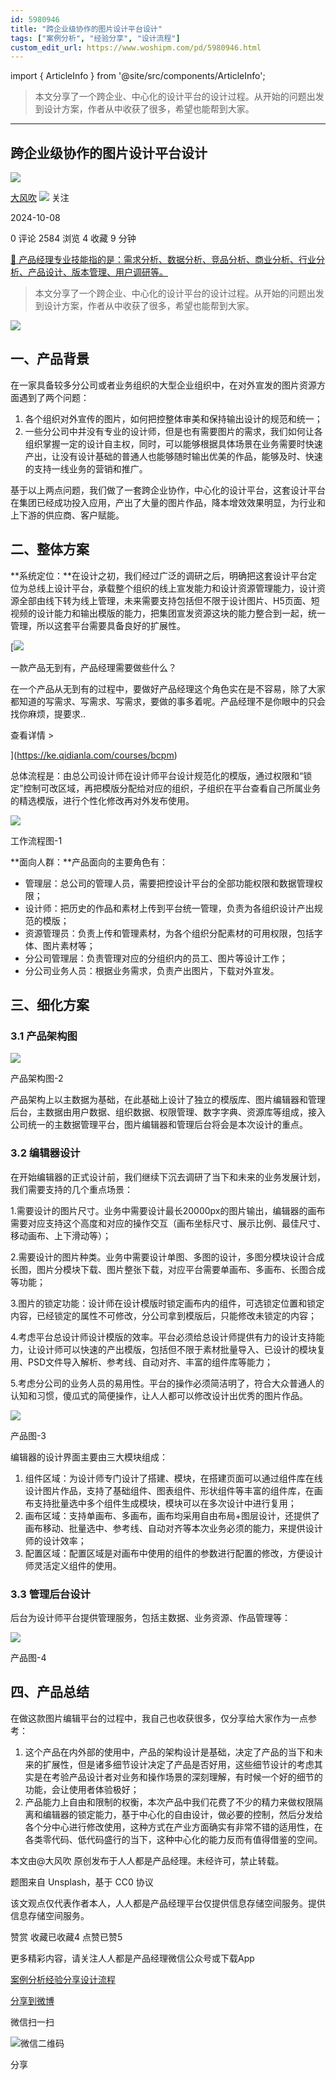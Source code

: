 ```yaml
---
id: 5980946
title: "跨企业级协作的图片设计平台设计"
tags: ["案例分析", "经验分享", "设计流程"]
custom_edit_url: https://www.woshipm.com/pd/5980946.html
---
```

import { ArticleInfo } from '@site/src/components/ArticleInfo';

<ArticleInfo
    author="大风吹"
    authorLink="https://www.woshipm.com/u/718060"
    published="2024-10-08"
    views={2584}
    comments={0}
    collects={4}
/>

> 本文分享了一个跨企业、中心化的设计平台的设计过程。从开始的问题出发到设计方案，作者从中收获了很多，希望也能帮到大家。

---

## 跨企业级协作的图片设计平台设计

[![](https://image.woshipm.com/wp-files/2020/07/Bc0pPoMI33vy4kauzN2E.jpeg!/both/72x72)](https://www.woshipm.com/u/718060)

[大风吹](https://www.woshipm.com/u/718060) ![](https://static.woshipm.com/tag/1101_1@2x.png) 关注

2024-10-08

0 评论 2584 浏览 4 收藏 9 分钟

[🔗 产品经理专业技能指的是：需求分析、数据分析、竞品分析、商业分析、行业分析、产品设计、版本管理、用户调研等。](https://ke.qidianla.com/courses/90pm)

> 本文分享了一个跨企业、中心化的设计平台的设计过程。从开始的问题出发到设计方案，作者从中收获了很多，希望也能帮到大家。

![](https://image.woshipm.com/2023/04/13/79e6fc3a-d9ea-11ed-889f-00163e0b5ff3.jpg)

## 一、产品背景

在一家具备较多分公司或者业务组织的大型企业组织中，在对外宣发的图片资源方面遇到了两个问题：

1.  各个组织对外宣传的图片，如何把控整体审美和保持输出设计的规范和统一；
2.  一些分公司中并没有专业的设计师，但是也有需要图片的需求，我们如何让各组织掌握一定的设计自主权，同时，可以能够根据具体场景在业务需要时快速产出，让没有设计基础的普通人也能够随时输出优美的作品，能够及时、快速的支持一线业务的营销和推广。

基于以上两点问题，我们做了一套跨企业协作，中心化的设计平台，这套设计平台在集团已经成功投入应用，产出了大量的图片作品，降本增效效果明显，为行业和上下游的供应商、客户赋能。

## 二、整体方案

**系统定位：**在设计之初，我们经过广泛的调研之后，明确把这套设计平台定位为总线上设计平台，承载整个组织的线上宣发能力和设计资源管理能力，设计资源全部由线下转为线上管理，未来需要支持包括但不限于设计图片、H5页面、短视频的设计能力和输出模版的能力，把集团宣发资源这块的能力整合到一起，统一管理，所以这套平台需要具备良好的扩展性。

[![](https://image.woshipm.com/2023/08/02/58dc678c-30e3-11ee-88e7-00163e0b5ff3.png)

一款产品无到有，产品经理需要做些什么？

在一个产品从无到有的过程中，要做好产品经理这个角色实在是不容易，除了大家都知道的写需求、写需求、写需求，要做的事多着呢。产品经理不是你眼中的只会找你麻烦，提要求..

查看详情 >

](https://ke.qidianla.com/courses/bcpm)

总体流程是：由总公司设计师在设计师平台设计规范化的模版，通过权限和“锁定”控制可改区域，再把模版分配给对应的组织，子组织在平台查看自己所属业务的精选模版，进行个性化修改再对外发布使用。

![](https://image.woshipm.com/2024/02/12/ee02c28c-c983-11ee-9128-00163e0b5ff3.jpg)

工作流程图-1

**面向人群：**产品面向的主要角色有：

*   管理层：总公司的管理人员，需要把控设计平台的全部功能权限和数据管理权限；
*   设计师：把历史的作品和素材上传到平台统一管理，负责为各组织设计产出规范的模版；
*   资源管理员：负责上传和管理素材，为各个组织分配素材的可用权限，包括字体、图片素材等；
*   分公司管理层：负责管理对应的分组织内的员工、图片等设计工作；
*   分公司业务人员：根据业务需求，负责产出图片，下载对外宣发。

## 三、细化方案

### 3.1 产品架构图

![](https://image.woshipm.com/2024/10/04/430bb71a-8230-11ef-baf4-00163e0b5ff3.jpg)

产品架构图-2

产品架构上以主数据为基础，在此基础上设计了独立的模版库、图片编辑器和管理后台，主数据由用户数据、组织数据、权限管理、数字字典、资源库等组成，接入公司统一的主数据管理平台，图片编辑器和管理后台将会是本次设计的重点。

### 3.2 编辑器设计

在开始编辑器的正式设计前，我们继续下沉去调研了当下和未来的业务发展计划，我们需要支持的几个重点场景：

1.需要设计的图片尺寸。业务中需要设计最长20000px的图片输出，编辑器的画布需要对应支持这个高度和对应的操作交互（画布坐标尺寸、展示比例、最佳尺寸、移动画布、上下滑动等）；

2.需要设计的图片种类。业务中需要设计单图、多图的设计，多图分模块设计合成长图，图片分模块下载、图片整张下载，对应平台需要单画布、多画布、长图合成等功能；

3.图片的锁定功能：设计师在设计模版时锁定画布内的组件，可选锁定位置和锁定内容，已经锁定的属性不可修改，分公司拿到模版后，只能修改未锁定的内容；

4.考虑平台总设计师设计模版的效率。平台必须给总设计师提供有力的设计支持能力，让设计师可以快速的产出模版，包括但不限于素材批量导入、已设计的模块复用、PSD文件导入解析、参考线、自动对齐、丰富的组件库等能力；

5.考虑分公司的业务人员的易用性。平台的操作必须简洁明了，符合大众普通人的认知和习惯，傻瓜式的简便操作，让人人都可以修改设计出优秀的图片作品。

![](https://image.woshipm.com/2024/10/06/5dd1809a-8396-11ef-baf4-00163e0b5ff3.jpg)

产品图-3

编辑器的设计界面主要由三大模块组成：

1.  组件区域：为设计师专门设计了搭建、模块，在搭建页面可以通过组件库在线设计图片作品，支持了基础组件、图表组件、形状组件等丰富的组件库，在画布支持批量选中多个组件生成模块，模块可以在多次设计中进行复用；
2.  画布区域：支持单画布、多画布，画布均采用自由布局+图层设计，还提供了画布移动、批量选中、参考线、自动对齐等本次业务必须的能力，来提供设计师的设计效率；
3.  配置区域：配置区域是对画布中使用的组件的参数进行配置的修改，方便设计师灵活定义组件的使用。

### 3.3 管理后台设计

后台为设计师平台提供管理服务，包括主数据、业务资源、作品管理等：

![](https://image.woshipm.com/2024/10/06/c2af6246-83e8-11ef-84c2-00163e0b5ff3.jpg)

产品图-4

## 四、产品总结

在做这款图片编辑平台的过程中，我自己也收获很多，仅分享给大家作为一点参考：

1.  这个产品在内外部的使用中，产品的架构设计是基础，决定了产品的当下和未来的扩展性，但是诸多细节设计决定了产品是否好用，这些细节设计的考虑其实是在考验产品设计者对业务和操作场景的深刻理解，有时候一个好的细节的功能，会让使用者体验极好；
2.  产品能力上自由和限制的权衡，本次产品中我们花费了不少的精力来做权限隔离和编辑器的锁定能力，基于中心化的自由设计，做必要的控制，然后分发给各个分中心进行修改使用，这种方式在产业方面确实有非常不错的适用性，在各类零代码、低代码盛行的当下，这种中心化的能力反而有值得借鉴的空间。

本文由@大风吹 原创发布于人人都是产品经理。未经许可，禁止转载。

题图来自 Unsplash，基于 CC0 协议

该文观点仅代表作者本人，人人都是产品经理平台仅提供信息存储空间服务。提供信息存储空间服务。

赞赏 收藏已收藏4 点赞已赞5

更多精彩内容，请关注人人都是产品经理微信公众号或下载App

[案例分析](https://www.woshipm.com/tag/%e6%a1%88%e4%be%8b%e5%88%86%e6%9e%90)[经验分享](https://www.woshipm.com/tag/%e7%bb%8f%e9%aa%8c%e5%88%86%e4%ba%ab)[设计流程](https://www.woshipm.com/tag/%e8%ae%be%e8%ae%a1%e6%b5%81%e7%a8%8b)

[分享到微博](https://service.weibo.com/share/share.php?appkey=2775287854&title=跨企业级协作的图片设计平台设计&url=https://www.woshipm.com/pd/5980946.html&pic=https://image.woshipm.com/2023/04/13/79e6fc3a-d9ea-11ed-889f-00163e0b5ff3.jpg)

微信扫一扫

![微信二维码](https://api.pwmqr.com/qrcode/create/?url=https://www.woshipm.com/pd/5980946.html)

分享